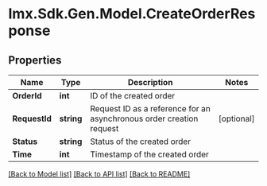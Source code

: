 # Imx.Sdk.Gen.Model.CreateOrderResponse

## Properties

Name | Type | Description | Notes
------------ | ------------- | ------------- | -------------
**OrderId** | **int** | ID of the created order | 
**RequestId** | **string** | Request ID as a reference for an asynchronous order creation request | [optional] 
**Status** | **string** | Status of the created order | 
**Time** | **int** | Timestamp of the created order | 

[[Back to Model list]](../README.md#documentation-for-models) [[Back to API list]](../README.md#documentation-for-api-endpoints) [[Back to README]](../README.md)

